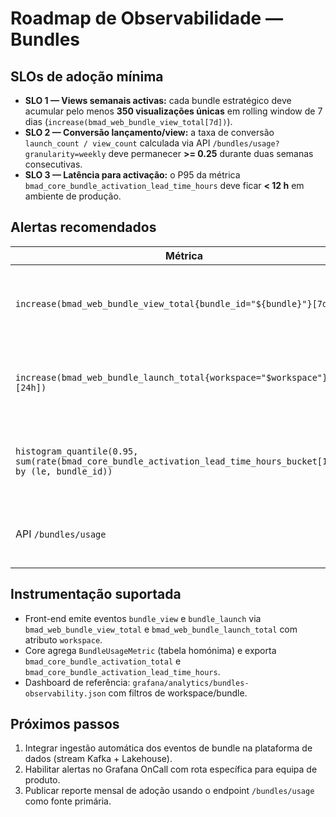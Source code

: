 # Roadmap de Observabilidade — Bundles

## SLOs de adoção mínima

- **SLO 1 — Views semanais activas:** cada bundle estratégico deve acumular pelo menos **350 visualizações únicas** em rolling window de 7 dias (`increase(bmad_web_bundle_view_total[7d])`).
- **SLO 2 — Conversão lançamento/view:** a taxa de conversão `launch_count / view_count` calculada via API `/bundles/usage?granularity=weekly` deve permanecer **>= 0.25** durante duas semanas consecutivas.
- **SLO 3 — Latência para activação:** o P95 da métrica `bmad_core_bundle_activation_lead_time_hours` deve ficar **< 12 h** em ambiente de produção.

## Alertas recomendados

| Métrica | Condição | Severidade | Acção |
| --- | --- | --- | --- |
| `increase(bmad_web_bundle_view_total{bundle_id="${bundle}"}[7d])` | < 350 durante 48h | Major | Notificar equipa de produto para revisão de copy/CTA. |
| `increase(bmad_web_bundle_launch_total{workspace="$workspace"}[24h])` | = 0 para workspaces activos | Critical | Abrir incidente no canal `#bmad-oncall` e validar integrações. |
| `histogram_quantile(0.95, sum(rate(bmad_core_bundle_activation_lead_time_hours_bucket[15m])) by (le, bundle_id))` | > 12 | Warning | Solicitar revisão do funil de activação e confirmar automações. |
| API `/bundles/usage` | `totals.launch_count = 0` durante 3 dias | Warning | Escalar para CX para recolher feedback de clientes. |

## Instrumentação suportada

- Front-end emite eventos `bundle_view` e `bundle_launch` via `bmad_web_bundle_view_total` e `bmad_web_bundle_launch_total` com atributo `workspace`.
- Core agrega `BundleUsageMetric` (tabela homónima) e exporta `bmad_core_bundle_activation_total` e `bmad_core_bundle_activation_lead_time_hours`.
- Dashboard de referência: `grafana/analytics/bundles-observability.json` com filtros de workspace/bundle.

## Próximos passos

1. Integrar ingestão automática dos eventos de bundle na plataforma de dados (stream Kafka + Lakehouse). 
2. Habilitar alertas no Grafana OnCall com rota específica para equipa de produto. 
3. Publicar reporte mensal de adoção usando o endpoint `/bundles/usage` como fonte primária.
